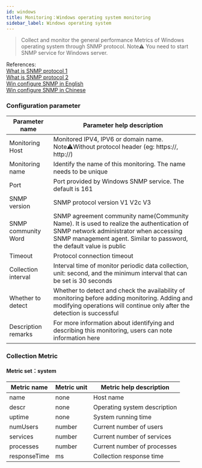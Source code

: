 ```yaml
---
id: windows  
title: Monitoring：Windows operating system monitoring      
sidebar_label: Windows operating system       
---
```


> Collect and monitor the general performance Metrics of Windows operating system through SNMP protocol.
> Note⚠️ You need to start SNMP service for Windows server.  

References:      
[What is SNMP protocol 1](https://www.cnblogs.com/xdp-gacl/p/3978825.html)   
[What is SNMP protocol 2](https://www.auvik.com/franklyit/blog/network-basics-what-is-snmp/)     
[Win configure SNMP in English](https://docs.microsoft.com/en-us/troubleshoot/windows-server/networking/configure-snmp-service)     
[Win configure SNMP in Chinese](https://docs.microsoft.com/zh-cn/troubleshoot/windows-server/networking/configure-snmp-service)   

### Configuration parameter

| Parameter name      | Parameter help description |
| ----------- | ----------- |
| Monitoring Host     | Monitored IPV4, IPV6 or domain name. Note⚠️Without protocol header (eg: https://, http://) |
| Monitoring name     | Identify the name of this monitoring. The name needs to be unique |
| Port        | Port provided by Windows SNMP service. The default is 161 |
| SNMP version   | SNMP protocol version V1 V2c V3 |
| SNMP community Word | SNMP agreement community name(Community Name). It is used to realize the authentication of SNMP network administrator when accessing SNMP management agent. Similar to password, the default value is public |
| Timeout    | Protocol connection timeout |
| Collection interval   | Interval time of monitor periodic data collection, unit: second, and the minimum interval that can be set is 30 seconds |
| Whether to detect    | Whether to detect and check the availability of monitoring before adding monitoring. Adding and modifying operations will continue only after the detection is successful |
| Description remarks    | For more information about identifying and describing this monitoring, users can note information here |

### Collection Metric

#### Metric set：system

| Metric name      | Metric unit | Metric help description |
| ----------- | ----------- | ----------- |
| name          | none | Host name |
| descr         | none | Operating system description |
| uptime        | none | System running time |
| numUsers      | number | Current number of users |
| services      | number | Current number of services |
| processes     | number | Current number of processes |
| responseTime  | ms | Collection response time |
